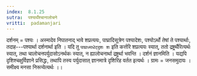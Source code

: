 ```yaml
---
index:  8.1.25
sutra:  पश्यार्थैश्चानालोचने
vritti:  padamanjari
---
```


दर्शनम् = पश्यः । अस्मादेव निपातनाद् भावे शप्रत्ययः, पाघ्रादिसूत्रेण पश्यादेशः, पश्योऽर्थो तेषां ते पश्यार्थाः, तदाह---पश्यार्था दर्शनार्था इति । यदि तु `पाघ्राध्माधेट्दृशः शः` इति कर्त्तरि शप्रत्ययः स्यात्, ततो द्रष्ट्रर्थैरित्यर्थः स्यात्, तथा चालोचनपर्युदासोऽनर्थकः स्यात्, न ह्यालोचनार्था द्रष्ट्रर्था भवन्ति । दर्शनं ज्ञानमिति । यद्यपि दृशिश्चक्षुर्विज्ञाने प्रसिद्धः, तथापि तस्य पर्युदासात् ज्ञानमात्रे दृशिरिह वर्तत इत्यर्थः । ग्रामः = जनसमुदायः । समीक्ष्य मनसा निरूप्येत्यर्थः ।।
